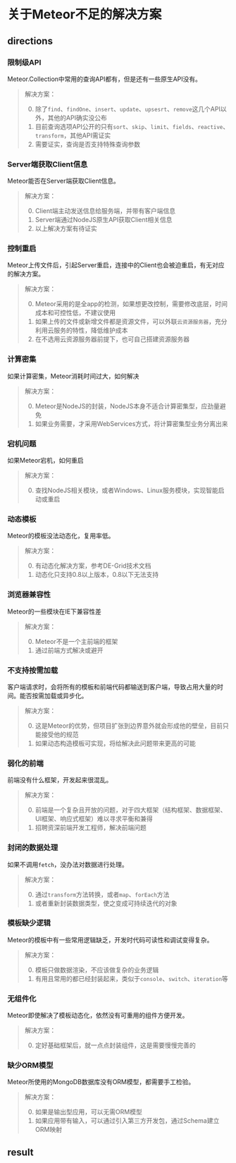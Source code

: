 关于Meteor不足的解决方案
=====

##  directions

### 限制级API

Meteor.Collection中常用的查询API都有，但是还有一些原生API没有。

> 解决方案：
>
> 0. 除了`find`、`findOne`、`insert`、`update`、`upsesrt`、`remove`这几个API以外，其他的API确实没公布
> 0. 目前查询选项API公开的只有`sort`、`skip`、`limit`、`fields`、`reactive`、`transform`，其他API需证实
> 0. 需要证实，查询是否支持特殊查询参数

### Server端获取Client信息

Meteor能否在Server端获取Client信息。

> 解决方案：
>
> 0. Client端主动发送信息给服务端，并带有客户端信息
> 0. Server端通过NodeJS原生API获取Client相关信息
> 0. 以上解决方案有待证实

### 控制重启

Meteor上传文件后，引起Server重启，连接中的Client也会被迫重启，有无对应的解决方案。

> 解决方案：
>
> 0. Meteor采用的是全app的检测，如果想更改控制，需要修改底层，时间成本和可控性低，不建议使用
> 0. 如果上传的文件或新增文件都是资源文件，可以外联`云资源服务器`，充分利用云服务的特性，降低维护成本
> 0. 在不选用云资源服务器前提下，也可自己搭建资源服务器

### 计算密集

如果计算密集，Meteor消耗时间过大，如何解决

> 解决方案：
>
> 0. Meteor是NodeJS的封装，NodeJS本身不适合计算密集型，应劲量避免
> 0. 如果业务需要，才采用WebServices方式，将计算密集型业务分离出来

### 宕机问题

如果Meteor宕机，如何重启

> 解决方案：
>
> 0. 查找NodeJS相关模块，或者Windows、Linux服务模块，实现智能启动或重启

### 动态模板

Meteor的模板没法动态化，复用率低。

> 解决方案：
>
> 0. 有动态化解决方案，参考DE-Grid技术文档
> 0. 动态化只支持0.8以上版本，0.8以下无法支持

### 浏览器兼容性

Meteor的一些模块在IE下兼容性差

> 解决方案：
>
> 0. Meteor不是一个主前端的框架
> 0. 通过前端方式解决或避开

### 不支持按需加载

客户端请求时，会将所有的模板和前端代码都输送到客户端，导致占用大量的时间。能否按需加载或异步化。

> 解决方案：
>
> 0. 这是Meteor的优势，但项目扩张到边界意外就会形成他的壁垒，目前只能接受他的规范
> 0. 如果动态构造模板可实现，将给解决此问题带来更高的可能

### 弱化的前端

前端没有什么框架，开发起来很混乱。

> 解决方案：
>
> 0. 前端是一个复杂且开放的问题，对于四大框架（结构框架、数据框架、UI框架、响应式框架）难以寻求平衡和兼得
> 0. 招聘资深前端开发工程师，解决前端问题

### 封闭的数据处理

如果不调用`fetch`，没办法对数据进行处理。

> 解决方案：
>
> 0. 通过`transform`方法转换，或者`map`、`forEach`方法
> 0. 或者重新封装数据类型，使之变成可持续迭代的对象

### 模板缺少逻辑

Meteor的模板中有一些常用逻辑缺乏，开发时代码可读性和调试变得复杂。

> 解决方案：
>
> 0. 模板只做数据渲染，不应该做复杂的业务逻辑
> 0. 有用且常用的都已经封装起来，类似于`console`、`switch`、`iteration`等

### 无组件化

Meteor即使解决了模板动态化，依然没有可重用的组件方便开发。

> 解决方案：
>
> 0. 定好基础框架后，就一点点封装组件，这是需要慢慢完善的

### 缺少ORM模型

Meteor所使用的MongoDB数据库没有ORM模型，都需要手工检验。

> 解决方案：
>
> 0. 如果是输出型应用，可以无需ORM模型
> 0. 如果应用带有输入，可以通过引入第三方开发包，通过Schema建立ORM映射

##  result
